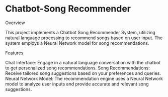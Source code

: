# Chatbot-Song Recommender

Overview


This project implements a Chatbot Song Recommender System, utilizing natural language processing to recommend songs based on user input. The system employs a Neural Network model for song recommendations.




Features


Chat Interface: Engage in a natural language conversation with the chatbot to get personalized song recommendations.
Song Recommendations: Receive tailored song suggestions based on your preferences and queries.
Neural Network Model: The recommendation engine uses a Neural Network model to analyze user inputs and provide accurate and relevant song suggestions.
 
